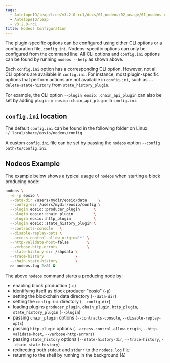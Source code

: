 ```yaml
---
tags:
  - AntelopeIO/leap/tree/v3.2.0-rc1/docs/01_nodeos/02_usage/01_nodeos-configuration.md
  - AntelopeIO/leap
  - v3.2.0-rc1
title: Nodeos Configuration
---
```


The plugin-specific options can be configured using either CLI options or a configuration file, `config.ini`. Nodeos-specific options can only be configured from the command line. All CLI options and `config.ini` options can be found by running `nodeos --help` as shown above.

Each `config.ini` option has a corresponding CLI option. However, not all CLI options are available in `config.ini`. For instance, most plugin-specific options that perform actions are not available in `config.ini`, such as `--delete-state-history` from `state_history_plugin`.

For example, the CLI option `--plugin eosio::chain_api_plugin` can also be set by adding `plugin = eosio::chain_api_plugin` in `config.ini`.

## `config.ini` location

The default `config.ini` can be found in the following folder on Linux:
`~/.local/share/eosio/nodeos/config`

A custom `config.ini` file can be set by passing the `nodeos` option `--config path/to/config.ini`.

## Nodeos Example

The example below shows a typical usage of `nodeos` when starting a block producing node:

```sh
nodeos \
  -e -p eosio \
  --data-dir /users/mydir/eosio/data     \
  --config-dir /users/mydir/eosio/config \
  --plugin eosio::producer_plugin      \
  --plugin eosio::chain_plugin         \
  --plugin eosio::http_plugin          \
  --plugin eosio::state_history_plugin \
  --contracts-console   \
  --disable-replay-opts \
  --access-control-allow-origin='*' \
  --http-validate-host=false        \
  --verbose-http-errors             \
  --state-history-dir /shpdata \
  --trace-history              \
  --chain-state-history        \
  >> nodeos.log 2>&1 &
```

The above `nodeos` command starts a producing node by:

* enabling block production (`-e`)
* identifying itself as block producer "eosio" (`-p`)
* setting the blockchain data directory (`--data-dir`)
* setting the `config.ini` directory (`--config-dir`)
* loading plugins `producer_plugin`, `chain_plugin`, `http_plugin`, `state_history_plugin` (`--plugin`)
* passing `chain_plugin` options (`--contracts-console`, `--disable-replay-opts`)
* passing `http-plugin` options (`--access-control-allow-origin`, `--http-validate-host`, `--verbose-http-errors`)
* passing `state_history` options (`--state-history-dir`, `--trace-history`, `--chain-state-history`)
* redirecting both `stdout` and `stderr` to the `nodeos.log` file
* returning to the shell by running in the background (&)
